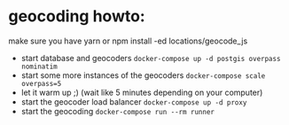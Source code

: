 # geocoding howto:

make sure you have yarn or npm install -ed locations/geocode_js

- start database and geocoders `docker-compose up -d postgis overpass nominatim`
- start some more instances of the geocoders `docker-compose scale overpass=5`
- let it warm up ;) (wait like 5 minutes depending on your computer)
- start the geocoder load balancer `docker-compose up -d proxy`
- start the geocoding `docker-compose run --rm runner`

